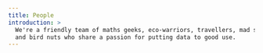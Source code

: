 ```yaml
---
title: People
introduction: >
  We're a friendly team of maths geeks, eco-warriors, travellers, mad scientists
  and bird nuts who share a passion for putting data to good use. 
---
```



